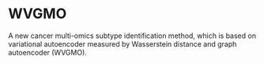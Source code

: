 # WVGMO
A new cancer multi-omics subtype identification method, which is based on variational autoencoder measured by Wasserstein distance and graph autoencoder (WVGMO).
